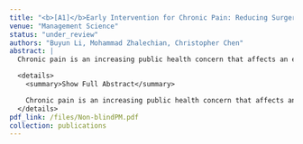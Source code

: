 ```yaml
---
title: "<b>[A1]</b>Early Intervention for Chronic Pain: Reducing Surgeries, Healthcare Utilization and Costs"
venue: "Management Science"
status: "under_review"
authors: "Buyun Li, Mohammad Zhalechian, Christopher Chen"
abstract: |
  Chronic pain is an increasing public health concern that affects an estimated 50 million adults in the United States each year and contributes to substantial healthcare costs and lost productivity. We examine whether early intervention by pain management specialists can reduce surgeries and costs. [...] 

  <details>
    <summary>Show Full Abstract</summary>

    Chronic pain is an increasing public health concern that affects an estimated 50 million adults in the United States each year and contributes to substantial healthcare costs and lost productivity. We examine whether early intervention by pain management specialists can reduce surgeries and costs. Leveraging a 2019 pilot program by insurers that eliminated copays and deductibles for three physical therapy sessions for low back pain patients across five states, we implement a novel two-stage model that employs a difference-in-differences (DiD) estimate as an instrumental variable (IV). The first stage estimates the exogenous change in the likelihood of patients receiving early pain management intervention in a DiD framework. The second stage uses the change as an IV for early pain management intervention. We find that early intervention significantly reduces healthcare utilization, costs, surgeries, and opioid reliance for patients with new-onset chronic pain. We validated our findings using insurance claims from a chronic-pain specialist network in Southern California. Our work provides large-scale causal evidence of the value of strategically shifting PM consultation in the care trajectory and underscores the critical need for providers, payers, and policymakers to restructure referral pathways and benefit designs to prioritize timely pain management specialist access.
  </details>
pdf_link: /files/Non-blindPM.pdf
collection: publications
---
```

